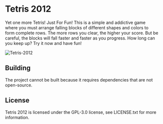 # Tetris 2012 #

Yet one more Tetris! Just For Fun! This is a simple and addictive game where you must arrange falling blocks of different shapes and colors to form complete rows. The more rows you clear, the higher your score. But be careful, the blocks will fall faster and faster as you progress. How long can you keep up? Try it now and have fun!

![Tetris-2012](https://user-images.githubusercontent.com/5786770/207211223-f2b94854-b063-453f-89c6-48e27261e625.png)

## Building
The project cannot be built because it requires dependencies that are not open-source.

## License
Tetris 2012 is licensed under the GPL-3.0 license, see LICENSE.txt for more information.

